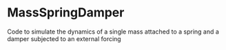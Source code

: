 # MassSpringDamper
Code to simulate the dynamics of a single mass attached to a spring and a damper subjected to an external forcing
